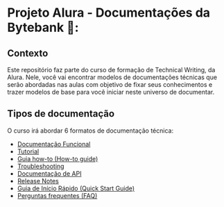 # Projeto Alura - Documentações da Bytebank 🏦:

## Contexto
Este repositório faz parte do curso de formação de Technical Writing, da Alura. Nele, você vai encontrar modelos de documentações técnicas que serão abordadas nas aulas com objetivo de fixar seus conhecimentos e trazer modelos de base para você iniciar neste universo de documentar.

## Tipos de documentação
O curso irá abordar 6 formatos de documentação técnica:

- [Documentação Funcional](https://github.com/anapaulalange/projeto-alura/blob/main/documenta%C3%A7%C3%A3o-funcional.md)
- [Tutorial](https://github.com/anapaulalange/projeto-alura/blob/main/tutorial.md)
- [Guia how-to (How-to guide)](https://github.com/anapaulalange/projeto-alura/blob/main/guia%20how-to.md)
- [Troubleshooting](https://github.com/anapaulalange/projeto-alura/blob/main/troubleshooting.md)
- [Documentação de API](https://github.com/anapaulalange/projeto-alura/blob/main/documentacao-api.md)
- [Release Notes](https://github.com/anapaulalange/projeto-alura/blob/main/release-notes.md)
- [Guia de Início Rápido (Quick Start Guide)](https://github.com/anapaulalange/projeto-alura/blob/main/guia-inicio-rapido.md)
- [Perguntas frequentes (FAQ)](https://github.com/anapaulalange/projeto-alura/blob/main/perguntas-frequentes-faq.md)
